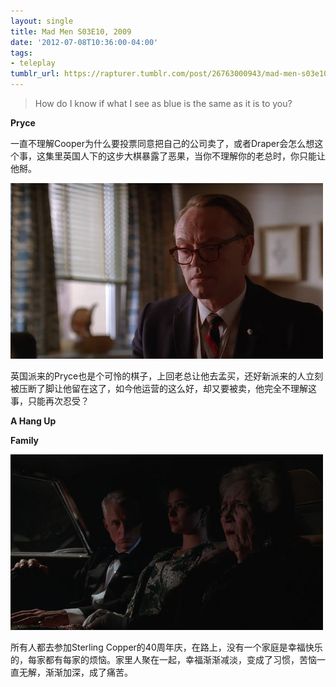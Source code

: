 ```yaml
---
layout: single
title: Mad Men S03E10, 2009
date: '2012-07-08T10:36:00-04:00'
tags:
- teleplay
tumblr_url: https://rapturer.tumblr.com/post/26763000943/mad-men-s03e10-2009
---
```

> How do I know if what I see as blue is the same as it is to you?

**Pryce**

一直不理解Cooper为什么要投票同意把自己的公司卖了，或者Draper会怎么想这个事，这集里英国人下的这步大棋暴露了恶果，当你不理解你的老总时，你只能让他掰。

![](/assets/img/tumblr_m6uks17dvv1r0cnr9.jpg)

英国派来的Pryce也是个可怜的棋子，上回老总让他去孟买，还好新派来的人立刻被压断了脚让他留在这了，如今他运营的这么好，却又要被卖，他完全不理解这事，只能再次忍受？

**A Hang Up**

**Family**

![](/assets/img/tumblr_m6ur1ype891r0cnr9.jpg)

所有人都去参加Sterling Copper的40周年庆，在路上，没有一个家庭是幸福快乐的，每家都有每家的烦恼。家里人聚在一起，幸福渐渐减淡，变成了习惯，苦恼一直无解，渐渐加深，成了痛苦。

